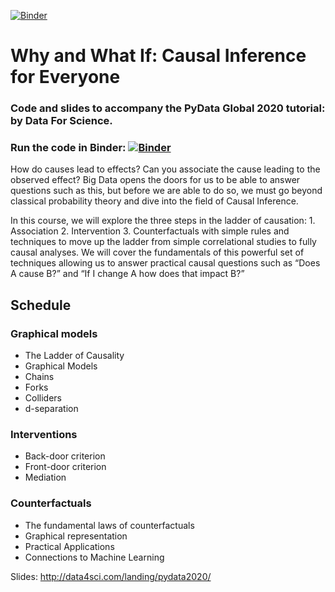 [![Binder](https://mybinder.org/badge_logo.svg)](https://mybinder.org/v2/gh/DataForScience/PyData2020/master)

# Why and What If: Causal Inference for Everyone

### Code and slides to accompany the PyData Global 2020 tutorial:  by Data For Science.

### Run the code in Binder: [![Binder](https://mybinder.org/badge_logo.svg)](https://mybinder.org/v2/gh/DataForScience/PyData2020/master)

How do causes lead to effects? Can you associate the cause leading to the observed effect? Big Data opens the doors for us to be able to answer questions such as this, but before we are able to do so, we must go beyond classical probability theory and dive into the field of Causal Inference.

In this course, we will explore the three steps in the ladder of causation: 1. Association 2. Intervention 3. Counterfactuals with simple rules and techniques to move up the ladder from simple correlational studies to fully causal analyses. We will cover the fundamentals of this powerful set of techniques allowing us to answer practical causal questions such as “Does A cause B?” and “If I change A how does that impact B?”

## Schedule

### Graphical models
- The Ladder of Causality
- Graphical Models
- Chains
- Forks
- Colliders
- d-separation 

### Interventions
- Back-door criterion
- Front-door criterion
- Mediation

### Counterfactuals
- The fundamental laws of counterfactuals
- Graphical representation
- Practical Applications
- Connections to Machine Learning

Slides: http://data4sci.com/landing/pydata2020/
